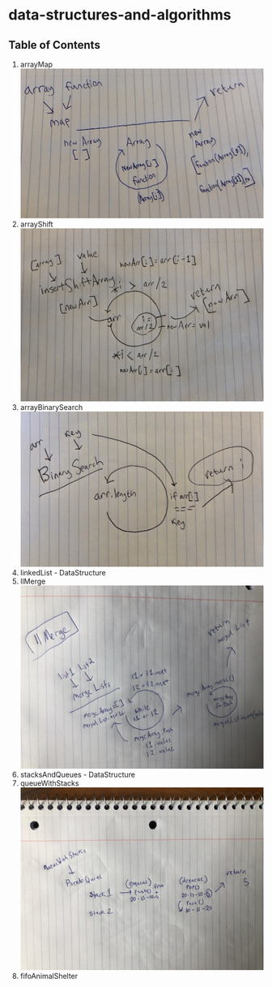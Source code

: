 # data-structures-and-algorithms
## Table of Contents
1) arrayMap ![arrayMap image](./challenges/arrayMap/array-map-whiteboard.JPG)
2) arrayShift ![arrayShift image](./challenges/arrayShift/array-shift-whiteboard.JPG)
3) arrayBinarySearch ![arrayBinarySearch image](./challenges/arrayBinarySearch/array-binary-search-whiteboard.JPG)
4) linkedList - DataStructure
5) llMerge ![llMerge image](./challenges/llMerge/ll-merge-whiteboard.JPG)
6) stacksAndQueues - DataStructure
7) queueWithStacks ![queueWithStacks image](./challenges/queueWithStacks/queue-with-stacks-whiteboard.JPG)
8) fifoAnimalShelter